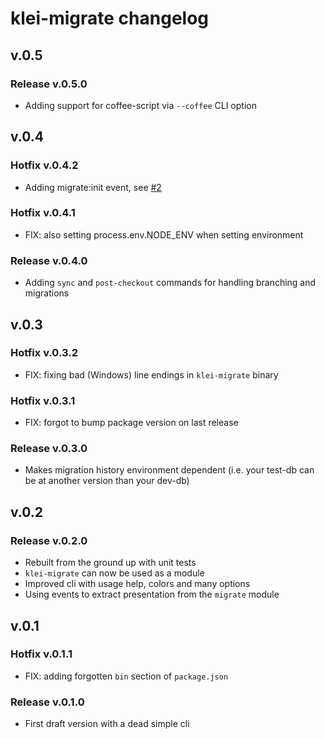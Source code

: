 klei-migrate changelog
========================

## v.0.5

### Release v.0.5.0

* Adding support for coffee-script via `--coffee` CLI option

## v.0.4

### Hotfix v.0.4.2

* Adding migrate:init event, see [#2](https://github.com/klei-dev/migrate/pull/2)

### Hotfix v.0.4.1

* FIX: also setting process.env.NODE_ENV when setting environment

### Release v.0.4.0

* Adding `sync` and `post-checkout` commands for handling branching and migrations

## v.0.3

### Hotfix v.0.3.2

* FIX: fixing bad (Windows) line endings in `klei-migrate` binary

### Hotfix v.0.3.1

* FIX: forgot to bump package version on last release

### Release v.0.3.0

* Makes migration history environment dependent (i.e. your test-db can be at another version than your dev-db)

## v.0.2

### Release v.0.2.0

* Rebuilt from the ground up with unit tests
* `klei-migrate` can now be used as a module
* Improved cli with usage help, colors and many options
* Using events to extract presentation from the `migrate` module

## v.0.1

### Hotfix v.0.1.1

* FIX: adding forgotten `bin` section of `package.json`

### Release v.0.1.0

* First draft version with a dead simple cli
